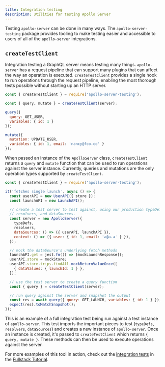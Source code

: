 ```yaml
---
title: Integration testing
description: Utilities for testing Apollo Server
---
```


Testing `apollo-server` can be done in many ways. The `apollo-server-testing` package provides tooling to make testing easier and accessible to users of all of the `apollo-server` integrations.

## `createTestClient`

Integration testing a GraphQL server means testing many things. `apollo-server` has a request pipeline that can support many plugins that can affect the way an operation is executed. `createTestClient` provides a single hook to run operations through the request pipeline, enabling the most thorough tests possible without starting up an HTTP server.

```javascript
const { createTestClient } = require('apollo-server-testing');

const { query, mutate } = createTestClient(server);

query({
  query: GET_USER,
  variables: { id: 1 }
});

mutate({
  mutation: UPDATE_USER,
  variables: { id: 1, email: 'nancy@foo.co' }
});
```

When passed an instance of the `ApolloServer` class, `createTestClient` returns a `query` and `mutate` function that can be used to run operations against the server instance. Currently, queries and mutations are the only operation types supported by `createTestClient`.

```javascript
const { createTestClient } = require('apollo-server-testing');

it('fetches single launch', async () => {
  const userAPI = new UserAPI({ store });
  const launchAPI = new LaunchAPI();

  // create a test server to test against, using our production typeDefs,
  // resolvers, and dataSources.
  const server = new ApolloServer({
    typeDefs,
    resolvers,
    dataSources: () => ({ userAPI, launchAPI }),
    context: () => ({ user: { id: 1, email: 'a@a.a' } }),
  });

  // mock the dataSource's underlying fetch methods
  launchAPI.get = jest.fn(() => [mockLaunchResponse]);
  userAPI.store = mockStore;
  userAPI.store.trips.findAll.mockReturnValueOnce([
    { dataValues: { launchId: 1 } },
  ]);

  // use the test server to create a query function
  const { query } = createTestClient(server);

  // run query against the server and snapshot the output
  const res = await query({ query: GET_LAUNCH, variables: { id: 1 } });
  expect(res).toMatchSnapshot();
});
```

This is an example of a full integration test being run against a test instance of `apollo-server`. This test imports the important pieces to test (`typeDefs`, `resolvers`, `dataSources`) and creates a new instance of `apollo-server`. Once an instance is created, it's passed to `createTestClient` which returns `{ query, mutate }`. These methods can then be used to execute operations against the server.

For more examples of this tool in action, check out the [integration tests](https://github.com/apollographql/fullstack-tutorial/blob/master/final/server/src/__tests__/integration.js) in the [Fullstack Tutorial](https://www.apollographql.com/docs/tutorial/introduction.html).
